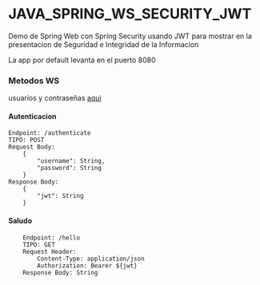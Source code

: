 # JAVA_SPRING_WS_SECURITY_JWT
Demo de Spring Web con Spring Security usando JWT para mostrar en la presentacion de Seguridad e Integridad de la Informacion

La app por default levanta en el puerto 8080


### Metodos WS


usuarios y contraseñas [aqui](https://github.com/Fradantim/JAVA_SPRING_WS_SECURITY_JWT/blob/master/java-spring-security-jwt/src/main/java/com/seidli/javaspringsecurityjwt/persistence/UserService.java)
#### Autenticacion
	Endpoint: /authenticate
	TIPO: POST
	Request Body:
		{
			"username": String,
			"password": String
		}
	Response Body:
		{
			"jwt": String
		}

#### Saludo
		Endpoint: /hello
		TIPO: GET
		Request Header:
			Content-Type: application/json
			Authorization: Bearer ${jwt}
		Response Body: String
